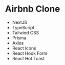 # Airbnb Clone

- NextJS
- TypeScript
- Tailwind CSS
- Prisma
- Axios
- React Icons
- React Hook Form
- React Hot Toast
